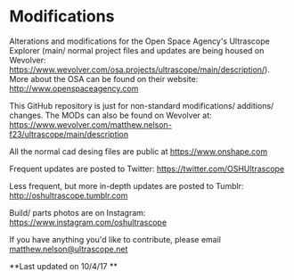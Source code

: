 # Modifications
Alterations and modifications for the Open Space Agency's Ultrascope Explorer (main/ normal project files and updates are being housed on Wevolver: https://www.wevolver.com/osa.projects/ultrascope/main/description/).  More about the OSA can be found on their website: http://www.openspaceagency.com

This GitHub repository is just for non-standard modifications/ additions/ changes.  The MODs can also be found on Wevolver at: https://www.wevolver.com/matthew.nelson-f23/ultrascope/main/description

All the normal cad desing files are public at https://www.onshape.com

Frequent updates are posted to Twitter: https://twitter.com/OSHUltrascope

Less frequent, but more in-depth updates are posted to Tumblr: http://oshultrascope.tumblr.com

Build/ parts photos are on Instagram: https://www.instagram.com/oshultrascope

If you have anything you'd like to contribute, please email matthew.nelson@ultrascope.net

**Last updated on 10/4/17 **
